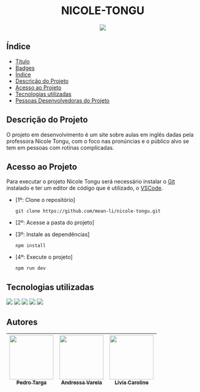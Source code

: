 <h1 align="center"> NICOLE-TONGU </h1>

<p align="center">
<img src="https://img.shields.io/static/v1?label=STATUS&message=%20CONCLU%C3%8DDO&color=GREEN&style=for-the-badge"/>
</p>

## Índice 

* [Título](#Título-e-Imagem-de-capa)
* [Badges](#badges)
* [Índice](#índice)
* [Descrição do Projeto](#descrição-do-projeto)
* [Acesso ao Projeto](#acesso-ao-projeto)
* [Tecnologias utilizadas](#tecnologias-utilizadas)
* [Pessoas Desenvolvedoras do Projeto](#pessoas-desenvolvedoras)

## Descrição do Projeto
O projeto em desenvolvimento é um site sobre aulas em inglês dadas pela professora Nicole Tongu, com o foco nas pronúncias e o público alvo se tem em pessoas com rotinas complicadas.

## Acesso ao Projeto
Para executar o projeto Nicole Tongu será necessário instalar o [Git](https://git-scm.com) instalado e ter um editor de código que é utilizado, o [VSCode](https://code.visualstudio.com).

* [1º: Clone o repositório]
  ```
  git clone https://github.com/mean-li/nicole-tongu.git
  ```

* [2º: Acesse a pasta do projeto]


* [3º: Instale as dependências]
  ```
  npm install
  ```


* [4º: Execute o projeto]
  ```
  npm run dev
  ```
  
## Tecnologias utilizadas
  <div style="display:inline-block">
  <img src="https://img.shields.io/badge/javascript-%23323330.svg?style=for-the-badge&logo=javascript&logoColor=%23F7DF1E" target="_blank">
  <img src="https://img.shields.io/badge/CSS-239120?&style=for-the-badge&logo=css3&logoColor=white" target="_blank">
  <img src="https://img.shields.io/badge/HTML5-E34F26?style=for-the-badge&logo=html5&logoColor=white" target="_blank">
  <img src="https://img.shields.io/badge/Bootstrap-563D7C?style=for-the-badge&logo=bootstrap&logoColor=white" target="_blank">
  <img src="https://img.shields.io/badge/React-20232A?style=for-the-badge&logo=react&logoColor=61DAFB" target="_blank">
  </div>
  
## Autores

 | [<img src="https://avatars.githubusercontent.com/u/80918297?v=4" width=115><br><sub>Pedro Targa</sub>]( https://github.com/PedroTarga) |  [<img src="https://avatars.githubusercontent.com/u/84181192?v=4" width=115><br><sub>Andressa Varela</sub>](https://github.com/andressavarela) |  [<img src="https://avatars.githubusercontent.com/u/109041604?s=400&u=9dcf90eaeb7a85572ee30b63e0147b449ad8f562&v=4" width=115><br><sub>Livia Caroline</sub>]( https://github.com/liviacs) |
| :---: | :---: | :---: |
